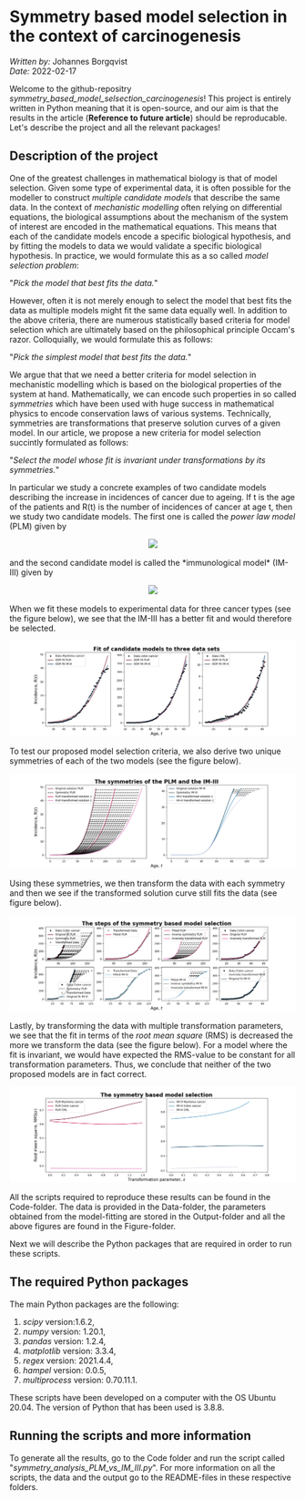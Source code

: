 # Symmetry based model selection in the context of carcinogenesis
*Written by:* Johannes Borgqvist<br>
*Date:* 2022-02-17<br>

Welcome to the github-repositry *symmetry\_based_model\_selsection\_carcinogenesis*! This project is entirely written in Python meaning that it is open-source, and our aim is that the results in the article (**Reference to future article**) should be reproducable. Let's describe the project and all the relevant packages! 

## Description of the project
One of the greatest challenges in mathematical biology is that of model selection. Given some type of experimental data, it is often possible for the modeller to construct *multiple candidate models* that describe the same data. In the context of *mechanistic modelling* often relying on differential equations, the biological assumptions about the mechanism of the system of interest are encoded in the mathematical equations. This means that each of the candidate models encode a specific biological hypothesis, and by fitting the models to data we would validate a specific biological hypothesis. In practice, we would formulate this as a so called *model selection problem*:<br>

"*Pick the model that best fits the data.*"<br>

However, often it is not merely enough to select the model that best fits the data as multiple models might fit the same data equally well. In addition to the above criteria, there are numerous statistically based criteria for model selection which are ultimately based on the philosophical principle Occam's razor. Colloquially, we would formulate this as follows:<br>

"*Pick the simplest model that best fits the data.*"<br>

We argue that that we need a better criteria for model selection in mechanistic modelling which is based on the biological properties of the system at hand. Mathematically, we can encode such properties in so called *symmetries* which have been used with huge success in mathematical physics to encode conservation laws of various systems. Technically, symmetries are transformations that preserve solution curves of a given model. In our article, we propose a new criteria for model selection succintly formulated as follows:<br>

"*Select the model whose fit is invariant under transformations by its symmetries.*"<br>

In particular we study a concrete examples of two candidate models describing the increase in incidences of cancer due to ageing. If t is the age of the patients and R(t) is the number of incidences of cancer at age t, then we study two candidate models. The first one is called the *power law model* (PLM) given by

<p align="center">
<img src="https://render.githubusercontent.com/render/math?math=R(t) = At^\gamma"><br>
</p>
and the second candidate model is called the *immunological model* (IM-III) given by
<p align="center">
<img src="https://render.githubusercontent.com/render/math?math=R(t) = \dfrac{A}{\exp\left(e^{-\alpha(t-\tau)}\right)-C}."><br>
</p>
When we fit these models to experimental data for three cancer types (see the figure below), we see that the IM-III has a better fit and would therefore be selected. 

![Fit of candidate models](./Figures/Fit_of_models_to_cancer_data.png )

To test our proposed model selection criteria, we also derive two unique symmetries of each of the two models (see the figure below). 

![Unique symmetries of the candidate models](./Figures/action_of_symmetries.png)

Using these symmetries, we then transform the data with each symmetry and then we see if the transformed solution curve still fits the data (see figure below). 

![The detailed steps of the symmetry based framework](./Figures/step_symmetry_based_model_selection.png)

Lastly, by transforming the data with multiple transformation parameters, we see that the fit in terms of the *root mean square* (RMS) is decreased the more we transform the data (see the figure below). For a model where the fit is invariant, we would have expected the RMS-value to be constant for all transformation parameters. Thus, we conclude that neither of the two proposed models are in fact correct.

![The symmetry based framework reveals the underlying mechanism](./Figures/symmetry_based_model_selection.png)

All the scripts required to reproduce these results can be found in the Code-folder. The data is provided in the Data-folder, the parameters obtained from the model-fitting are stored in the Output-folder and all the above figures are found in the Figure-folder. 

Next we will describe the Python packages that are required in order to run these scripts. 

## The required Python packages
The main Python packages are the following:

1. *scipy* version:1.6.2,
2. *numpy* version: 1.20.1,
3. *pandas* version: 1.2.4,
4. *matplotlib* version: 3.3.4,
5. *regex* version: 2021.4.4,
6. *hampel* version: 0.0.5,
7. *multiprocess* version: 0.70.11.1.<br>

These scripts have been developed on a computer with the OS Ubuntu 20.04. The version of Python that has been used is 3.8.8. 


## Running the scripts and more information
To generate all the results, go to the Code folder and run the script called "*symmetry\_analysis\_PLM\_vs\_IM\_III.py*". For more information on all the scripts, the data and the output go to the README-files in these respective folders. 



